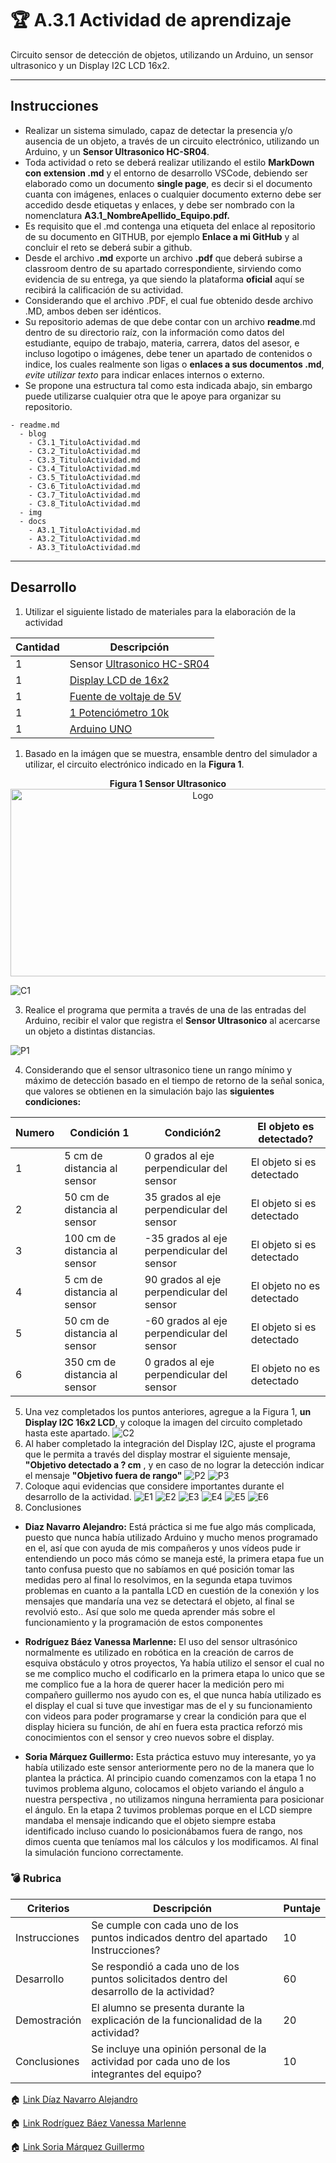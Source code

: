 # :trophy: A.3.1 Actividad de aprendizaje

Circuito sensor de detección de objetos, utilizando un Arduino, un sensor ultrasonico y un Display I2C LCD 16x2.
___

## Instrucciones

- Realizar un sistema simulado, capaz de detectar la presencia y/o ausencia de un objeto, a través de un circuito electrónico, utilizando un Arduino, y un **Sensor Ultrasonico HC-SR04**.
- Toda actividad o reto se deberá realizar utilizando el estilo **MarkDown con extension .md** y el entorno de desarrollo VSCode, debiendo ser elaborado como un documento **single page**, es decir si el documento cuanta con imágenes, enlaces o cualquier documento externo debe ser accedido desde etiquetas y enlaces, y debe ser nombrado con la nomenclatura **A3.1_NombreApellido_Equipo.pdf.**
- Es requisito que el .md contenga una etiqueta del enlace al repositorio de su documento en GITHUB, por ejemplo **Enlace a mi GitHub** y al concluir el reto se deberá subir a github.
- Desde el archivo **.md** exporte un archivo **.pdf** que deberá subirse a classroom dentro de su apartado correspondiente, sirviendo como evidencia de su entrega, ya que siendo la plataforma **oficial** aquí se recibirá la calificación de su actividad.
- Considerando que el archivo .PDF, el cual fue obtenido desde archivo .MD, ambos deben ser idénticos.
- Su repositorio ademas de que debe contar con un archivo **readme**.md dentro de su directorio raíz, con la información como datos del estudiante, equipo de trabajo, materia, carrera, datos del asesor, e incluso logotipo o imágenes, debe tener un apartado de contenidos o indice, los cuales realmente son ligas o **enlaces a sus documentos .md**, _evite utilizar texto_ para indicar enlaces internos o externo.
- Se propone una estructura tal como esta indicada abajo, sin embargo puede utilizarse cualquier otra que le apoye para organizar su repositorio.
  
```
- readme.md
  - blog
    - C3.1_TituloActividad.md
    - C3.2_TituloActividad.md
    - C3.3_TituloActividad.md
    - C3.4_TituloActividad.md
    - C3.5_TituloActividad.md
    - C3.6_TituloActividad.md
    - C3.7_TituloActividad.md
    - C3.8_TituloActividad.md
  - img
  - docs
    - A3.1_TituloActividad.md
    - A3.2_TituloActividad.md
    - A3.3_TituloActividad.md
```
___

## Desarrollo

1. Utilizar el siguiente listado de materiales para la elaboración de la actividad

| Cantidad | Descripción                                                                                                                                                                                                                        |
| -------- | ---------------------------------------------------------------------------------------------------------------------------------------------------------------------------------------------------------------------------------- |
| 1        | Sensor [Ultrasonico HC-SR04](https://www.amazon.com.mx/SainSmart-HC-SR04-Ranging-Detector-Distance/dp/B004U8TOE6/ref=sr_1_5?__mk_es_MX=%C3%85M%C3%85%C5%BD%C3%95%C3%91&dchild=1&keywords=hc-sr04&qid=1599005012&sr=8-5)            |
| 1         | [Display LCD de 16x2](https://www.geekfactory.mx/tutoriales/tutoriales-arduino/pantalla-lcd-16x2-con-arduino/)
| 1        | [Fuente de voltaje de 5V](https://cdmxelectronica.com/producto/fuente-de-alimentacion-5v-10a/)                                                                                                                                                                                                        |
| 1        | [1 Potenciómetro 10k ](https://www.amazon.com.mx/Uxcell-a15011600ux0235-Linear-Rotary-Potentiometer/dp/B01DKCUVMQ/ref=sr_1_1?__mk_es_MX=%C3%85M%C3%85%C5%BD%C3%95%C3%91&dchild=1&keywords=potenciometro+10k&qid=1599005041&sr=8-1) |
| 1        | [Arduino UNO](https://www.amazon.com.mx/Progressive-Automations-LC-066-Arduino-Rev3/dp/B00WH5XOJK/ref=sr_1_7?__mk_es_MX=%C3%85M%C3%85%C5%BD%C3%95%C3%91&dchild=1&keywords=arduino+uno&qid=1599005073&sr=8-7)                       |

1. Basado en la imágen que se muestra, ensamble dentro del simulador a utilizar, el circuito electrónico indicado en la **Figura 1**.

<p align="center"> <b>Figura 1 Sensor Ultrasonico</b>
    <img alt="Logo" src="../img/C3.x_ArduinoEsquematicoSensorUltrasonico.png" width=600 height=300>
</p>


![C1](../img/C1A31.png)

3. Realice el programa que permita a través de una de las entradas del Arduino, recibir el valor que registra el **Sensor Ultrasonico** al acercarse un objeto a distintas distancias.

![P1](../img/P1A31.png)

4. Considerando que el sensor ultrasonico tiene un rango mínimo y máximo de detección basado en el tiempo de retorno de la señal sonica, que valores se obtienen en la simulación bajo las **siguientes condiciones:**

| Numero | Condición 1                   | Condición2                                 | El objeto es detectado? |
| ------ | ----------------------------- | ------------------------------------------ | ----------------------- |
| 1      | 5 cm de distancia al sensor   | 0 grados al eje perpendicular del sensor   |El objeto si es detectado
| 2      | 50 cm de distancia al sensor  | 35 grados al eje perpendicular del sensor  |El objeto si es detectado
| 3      | 100 cm de distancia al sensor | -35 grados al eje perpendicular del sensor |El objeto si es detectado
| 4      | 5 cm de distancia al sensor   | 90 grados al eje perpendicular del sensor  |El objeto no es detectado
| 5      | 50 cm de distancia al sensor  | -60 grados al eje perpendicular del sensor |El objeto si es detectado
| 6      | 350 cm de distancia al sensor | 0 grados al eje perpendicular del sensor   |El objeto no es detectado

5. Una vez completados los puntos anteriores, agregue a la Figura 1, **un Display I2C 16x2 LCD**, y coloque la imagen del circuito completado hasta este apartado.
![C2](../img/C2A31.png)
6. Al haber completado la integración del Display I2C, ajuste el programa que le permita a través del display mostrar el siguiente mensaje, **"Objetivo detectado a ? cm** , y en caso de no lograr la detección indicar el mensaje **"Objetivo fuera de rango"**
![P2](../img/P2A31.png)
![P3](../img/P3A31.png)
7. Coloque aqui evidencias que considere importantes durante el desarrollo de la actividad.
![E1](../img/E1A31.png)
![E2](../img/E2A31.png)
![E3](../img/E3A31.png)
![E4](../img/E4A31.png)
![E5](../img/E5A31.png)
![E6](../img/E6A31.png)
8. Conclusiones
* **Diaz Navarro Alejandro:**
Está práctica si me fue algo más complicada, puesto que nunca había utilizado Arduino y mucho menos programado en el, así que con ayuda de mis compañeros y unos vídeos pude ir entendiendo un poco más cómo se maneja esté, la primera etapa fue un tanto confusa puesto que no sabíamos en qué posición tomar las medidas pero al final lo resolvimos, en la segunda etapa tuvimos problemas en cuanto a la pantalla LCD en cuestión de la conexión y los mensajes que mandaría una vez se detectará el objeto, al final se revolvió esto..
Así que solo me queda aprender más sobre el funcionamiento y la programación de estos componentes

* **Rodríguez Báez Vanessa Marlenne:**
El uso del sensor 
ultrasónico normalmente es utilizado en robótica en la 
creación de carros de esquiva obstáculo y otros 
proyectos, Ya había utilizo el sensor el cual no se me 
complico mucho el codificarlo en la primera etapa lo 
unico que se me complico fue a la hora de querer hacer la 
medición pero mi compañero guillermo nos ayudo con es, el 
que nunca había utilizado es el display el cual si tuve 
que investigar mas de el y su funcionamiento con videos 
para poder programarse y crear la condición para que el 
display hiciera su función, de ahí en fuera esta practica 
reforzó mis conocimientos con el sensor y creo nuevos 
sobre el display.
* **Soria Márquez Guillermo:**
Esta práctica estuvo muy interesante, yo ya había utilizado este sensor anteriormente pero no de la manera que lo plantea la práctica. Al principio cuando comenzamos con la etapa 1 no tuvimos problema alguno, colocamos el objeto variando el ángulo a nuestra perspectiva , no utilizamos ninguna herramienta para posicionar el ángulo. En la etapa 2 tuvimos problemas porque en el LCD siempre mandaba el mensaje indicando que el objeto siempre estaba identificado incluso cuando lo posicionábamos fuera de rango, nos dimos cuenta que teníamos mal los cálculos y los modificamos. Al final la simulación funciono correctamente.  
### :bomb: Rubrica

| Criterios     | Descripción                                                                                  | Puntaje |
| ------------- | -------------------------------------------------------------------------------------------- | ------- |
| Instrucciones | Se cumple con cada uno de los puntos indicados dentro del apartado Instrucciones?            | 10      |
| Desarrollo    | Se respondió a cada uno de los puntos solicitados dentro del desarrollo de la actividad?     | 60      |
| Demostración  | El alumno se presenta durante la explicación de la funcionalidad de la actividad?            | 20      |
| Conclusiones  | Se incluye una opinión personal de la actividad  por cada uno de los integrantes del equipo? | 10      |


:house: [Link  Díaz Navarro Alejandro](https://github.com/AlejandroDiaz96/SistemasProgramables2020)

:house: [Link Rodríguez Báez Vanessa Marlenne](https://github.com/vanessamRodriguez/Sistemas_Programables)

:house: [Link Soria Márquez Guillermo](https://github.com/GuillermoSoria97/Sistemas_P)
